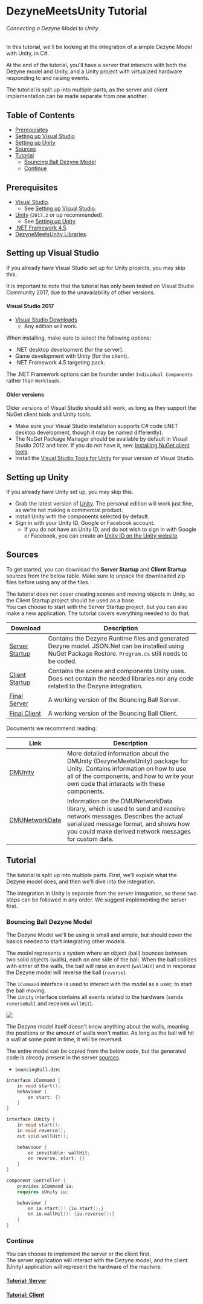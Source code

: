 # DezyneMeetsUnity Tutorial
###### *Connecting a Dezyne Model to Unity.*

In this tutorial, we'll be looking at the integration of a simple Dezyne Model with Unity, in C#.

At the end of the tutorial, you'll have a server that interacts with both the Dezyne model and Unity, and a Unity project with virtualized hardware responding to and raising events.

The tutorial is split up into multiple parts, as the server and client implementation can be made separate from one another.

## Table of Contents

* [Prerequisites](#prerequisites)
* [Setting up Visual Studio](#setting-up-visual-studio)
* [Setting up Unity](#setting-up-unity)
* [Sources](#sources)
* [Tutorial](#tutorial)
  * [Bouncing Ball Dezyne Model](#bouncing-ball-dezyne-model)
  * [Continue](#continue)

## Prerequisites

* [Visual Studio](https://www.visualstudio.com/downloads/).
  * See [Setting up Visual Studio](#setting-up-visual-studio).
* [Unity](https://store.unity.com/) (`2017.2` or up recommended).
  * See [Setting up Unity](#setting-up-unity).
* [.NET Framework 4.5](https://www.microsoft.com/en-us/download/details.aspx?id=30653).
* [DezyneMeetsUnity Libraries](https://github.com/dezyne/community/DezyneMeetsUnity/DezyneMeetsUnity-Libs.zip).

## Setting up Visual Studio

If you already have Visual Studio set up for Unity projects, you may skip this.  

It is important to note that the tutorial has only been tested on Visual Studio Community 2017, due to the unavailability of other versions.

#### Visual Studio 2017

* [Visual Studio Downloads](https://www.visualstudio.com/downloads/)
  * Any edition will work.

When installing, make sure to select the following options:

* .NET desktop development (for the server).
* Game development with Unity (for the client).
* .NET Framework 4.5 targeting pack.

The .NET Framework options can be founder under `Individual Components` rather than `Workloads`.

#### Older versions

Older versions of Visual Studio should still work, as long as they support the NuGet client tools and Unity tools.

* Make sure your Visual Studio installation supports C# code (.NET desktop development, though it may be named differently).
* The NuGet Package Manager should be available by default in Visual Studio 2012 and later. If you do not have it, see: [Installing NuGet client tools](https://docs.microsoft.com/en-us/nuget/guides/install-nuget).
* Install the [Visual Studio Tools for Unity](https://msdn.microsoft.com/en-us/library/dn940025.aspx) for your version of Visual Studio.

## Setting up Unity

If you already have Unity set up, you may skip this.

* Grab the latest version of [Unity](https://store.unity.com/). The personal edition will work just fine, as we're not making a commercial product.
* Install Unity with the components selected by default.
* Sign in with your Unity ID, Google or Facebook account.
  * If you do not have an Unity ID, and do not wish to sign in with Google or Facebook, you can create an [Unity ID on the Unity website](https://id.unity.com/en/conversations/48de9bdc-c9e6-4d4e-993e-18b05e74df6e01af).

## Sources

To get started, you can download the **Server Startup** and **Client Startup** sources from the below table. Make sure to unpack the downloaded zip files before using any of the files.

The tutorial does not cover creating scenes and moving objects in Unity, so the Client Startup project should be used as a base.  
You can choose to start with the Server Startup project, but you can also make a new application. The tutorial covers everything needed to do that.

| Download | Description |
|---|---|
| [Server Startup](https://github.com/dezyne/community/DezyneMeetsUnity/Tutorial/BouncingBallServer2D-Begin) | Contains the Dezyne Runtime files and generated Dezyne model. JSON.Net can be installed using NuGet Package Restore. `Program.cs` still needs to be coded. |
| [Client Startup](https://github.com/dezyne/community/DezyneMeetsUnity/Tutorial/BouncingBallClient2D-Begin) | Contains the scene and components Unity uses. Does not contain the needed libraries nor any code related to the Dezyne integration. |
| [Final Server](https://github.com/dezyne/community/DezyneMeetsUnity/Tutorial/BouncingBallServer2D-Final) | A working version of the Bouncing Ball Server. |
| [Final Client](https://github.com/dezyne/community/DezyneMeetsUnity/Tutorial/BouncingBallServer2D-Final) | A working version of the Bouncing Ball Client. |

Documents we recommend reading:

| Link | Description |
|---|---|
| [DMUnity](https://github.com/dezyne/community/DezyneMeetsUnity/DMUnity.md) | More detailed information about the DMUnity (DezyneMeetsUnity) package for Unity. Contains information on how to use all of the components, and how to write your own code that interacts with these components. |
| [DMUNetworkData](https://github.com/dezyne/community/DezyneMeetsUnity/DMUNetworkData.md) | Information on the DMUNetworkData library, which is used to send and receive network messages. Describes the actual serialized message format, and shows how you could make derived network messages for custom data. |

## Tutorial

The tutorial is split up into multiple parts. First, we'll explain what the Dezyne model does, and then we'll dive into the integration.

The integration in Unity is separate from the server integration, so these two steps can be followed in any order. We suggest implementing the server first.

### Bouncing Ball Dezyne Model

The Dezyne Model we'll be using is small and simple, but should cover the basics needed to start integrating other models.

The model represents a system where an object (ball) bounces between two solid objects (walls), each on one side of the ball. When the ball collides with either of the walls, the ball will raise an event (`wallHit`) and in response the Dezyne model will reverse the ball (`reverse`).

The `iCommand` interface is used to interact with the model as a user; to start the ball moving.  
The `iUnity` interface contains all events related to the hardware (sends `reverseBall` and receives `wallHit`).

![](../Images/Tutorial/DezyneModel.png)

The Dezyne model itself doesn't know anything about the walls, meaning the positions or the amount of walls won't matter. As long as the ball will hit a wall at some point in time, it will be reversed.

The entire model can be copied from the below code, but the generated code is already present in the server [sources](#sources).

* `bouncingBall.dzn`:

```cpp
interface iCommand {
	in void start();
	behaviour {
		on start: {}
	}
}

interface iUnity {
	in void start();
	in void reverse();
	out void wallHit();

	behaviour {
		on inevitable: wallHit;
		on reverse, start: {}
	}
}

component Controller {
	provides iCommand ia;
	requires iUnity iu;

	behaviour {
		on ia.start(): {iu.start();}
		on iu.wallHit(): {iu.reverse();}
	}
}
```

### Continue

You can choose to implement the server or the client first.  
The server application will interact with the Dezyne model, and the client (Unity) application will represent the hardware of the machine.

#### [Tutorial: Server](Tutorial-Server.md#server)
#### [Tutorial: Client](Tutorial-Client.md#client)

